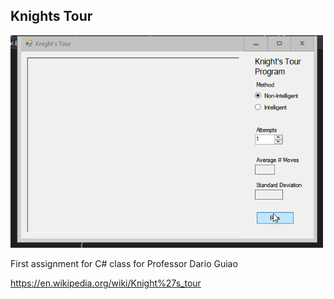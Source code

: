 
## Knights Tour
<img src="chatxkt.gif?raw=true" width="500px">

First assignment for C# class for Professor Dario Guiao 

https://en.wikipedia.org/wiki/Knight%27s_tour




